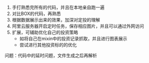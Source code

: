 
1. 手打熟悉完所有的代码，并且在本地亲自跑一遍
2. 对比BOX的代码，再熟悉
3. 根据数据展示出来的效果，加深对定投的理解
4. 阿里云服务器开启定时任务，保存相应图片，并且可以通过外网访问
5. 扩展，可辅助优化自己的投资策略
    * 如将自己在mixin中的投资记录抓取，并且进行图表展示
    * 尝试进行其他投资标的的优化 

问题：代码中的延时问题，文件生成之后再解析
    